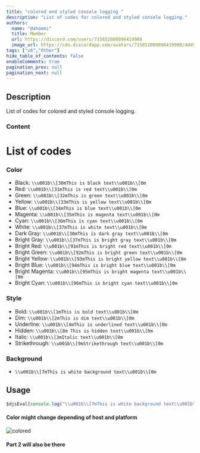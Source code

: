 ```yaml
---
title: "colored and styled console logging "
description: "List of codes for colored and styled console logging."
authors:
  name: "@ahoemi"
  title: Member
  url: https://discord.com/users/715852000096419900
  image_url: https://cdn.discordapp.com/avatars/715852000096419900/4dd9ab5b17ca6c07e4da71746cd0eca9.png
tags: ["v6","Other"]
hide_table_of_contents: false
enableComments: true
pagination_prev: null
pagination_next: null
---
```


## Description
List of codes for colored and styled console logging.

### Content
# List of codes
### Color
- Black: `\\u001b\\[30mThis is black text\\u001b\\[0m`
- Red: `\\u001b\\[31mThis is red text\\u001b\\[0m`
- Green: `\\u001b\\[32mThis is green text\\u001b\\[0m`
- Yellow: `\\u001b\\[33mThis is yellow text\\u001b\\[0m`
- Blue: `\\u001b\\[34mThis is blue text\\u001b\\[0m`
- Magenta: `\\u001b\\[35mThis is magenta text\\u001b\\[0m`
- Cyan: `\\u001b\\[36mThis is cyan text\\u001b\\[0m`
- White: `\\u001b\\[37mThis is white text\\u001b\\[0m`
- Dark Gray: `\\u001b\\[30mThis is dark gray text\\u001b\\[0m`
- Bright Gray: `\\u001b\\[37mThis is bright gray text\\u001b\\[0m`
- Bright Red: `\\u001b\\[91mThis is bright red text\\u001b\\[0m`
- Bright Green: `\\u001b\\[92mThis is bright green text\\u001b\\[0m`
- Bright Yellow: `\\u001b\\[93mThis is bright yellow text\\u001b\\[0m`
- Bright Blue: `\\u001b\\[94mThis is bright blue text\\u001b\\[0m`
- Bright Magenta: `\\u001b\\[95mThis is bright magenta text\\u001b\\[0m`
- Bright Cyan: `\\u001b\\[96mThis is bright cyan text\\u001b\\[0m`

### Style
- Bold: `\\u001b\\[1mThis is bold text\\u001b\\[0m`
- Dim: `\\u001b\\[2mThis is dim text\\u001b\\[0m`
- Underline: `\\u001b\\[4mThis is underlined text\\u001b\\[0m`
- Hidden: `\\u001b\\[8m This is hidden text\\u001b\\[0m`
- Italic: `\\u001b\\[3mItalic text\\u001b\\[0m`
- Strikethrough: `\\u001b\\[9mStrikethrough text\\u001b\\[0m`

### Background
- `\\u001b\\[7mThis is white background text\\u001b\\[0m`

## Usage
```js
$djsEval[console.log("\\u001b\\[7mThis is white background text\\u001b\\[0m")]
```
#### Color might change depending of host and platform

![colored](https://media.discordapp.net/attachments/902553397281030208/1122012102270390292/image0.jpg?raw=true)

#### Part 2 will also be there